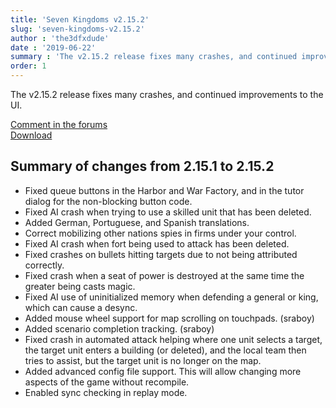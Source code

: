 ```yaml
---
title: 'Seven Kingdoms v2.15.2'
slug: 'seven-kingdoms-v2.15.2'
author : 'the3dfxdude'
date : '2019-06-22'
summary : 'The v2.15.2 release fixes many crashes, and continued improvements to the UI.'
order: 1
---
```


The v2.15.2 release fixes many crashes, and continued improvements to the UI.

[Comment in the forums](https://7kfans.com/forums/viewtopic.php?f=18&amp;t=1111)<br>
[Download](../download/v2.15.2.html)

## Summary of changes from 2.15.1 to 2.15.2
* Fixed queue buttons in the Harbor and War Factory, and in the tutor dialog for the non-blocking button code.
* Fixed AI crash when trying to use a skilled unit that has been deleted.
* Added German, Portuguese, and Spanish translations.
* Correct mobilizing other nations spies in firms under your control.
* Fixed AI crash when fort being used to attack has been deleted.
* Fixed crashes on bullets hitting targets due to not being attributed correctly.
* Fixed crash when a seat of power is destroyed at the same time the greater being casts magic.
* Fixed AI use of uninitialized memory when defending a general or king, which can cause a desync.
* Added mouse wheel support for map scrolling on touchpads. (sraboy)
* Added scenario completion tracking. (sraboy)
* Fixed crash in automated attack helping where one unit selects a  target, the target unit enters a building (or deleted), and the local  team then tries to assist, but the target unit is no longer on the map.
* Added advanced config file support. This will allow changing more aspects of the game without recompile.
* Enabled sync checking in replay mode.
